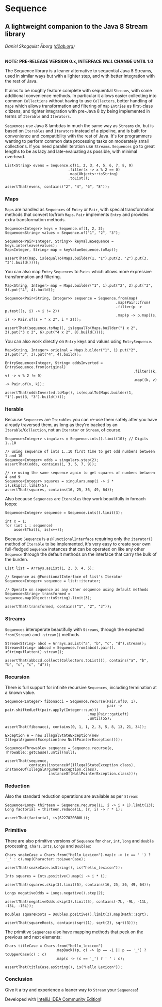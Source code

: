 # Sequence
## A lightweight companion to the Java 8 Stream library
###### Daniel Skogquist Åborg ([d2ab.org](http://www.d2ab.org/))

**NOTE: PRE-RELEASE VERSION 0.x, INTERFACE _WILL_ CHANGE UNTIL 1.0**

The Sequence library is a leaner alternative to sequential Java 8 Streams, used in similar ways but with a lighter step,
and with better integration with the rest of Java.

It aims to be roughly feature complete with sequential `Streams`, with some additional convenience methods.
In particular it allows easier collecting into common `Collections` without having to use `Collectors`,
better handling of `Maps` which allows transformation and filtering of `Map` `Entries` as first-class citizens,
and tighter integration with pre-Java 8 by being implemented in terms of `Iterable` and `Iterators`.

`Sequences` use Java 8 lambdas in much the same way as `Streams` do, but is based on `Iterables` and `Iterators` instead
of a pipeline, and is built for convenience and compatibility with the rest of Java. It's for programmers wanting
to perform common data processing tasks on moderately small collections. If you need parallel iteration use `Streams`.
`Sequences` go to great lengths to be as lazy and late-evaluating as possible, with minimal overhead.

```
List<String> evens = Sequence.of(1, 2, 3, 4, 5, 6, 7, 8, 9)
                             .filter(x -> x % 2 == 0)
                             .map(Objects::toString)
                             .toList();

assertThat(evens, contains("2", "4", "6", "8"));
```

### Maps

`Maps` are handled as `Sequences` of `Entry` or `Pair`, with special transformation methods that convert 
to/from `Maps`. `Pair` implements `Entry` and provides extra transformation methods.

```
Sequence<Integer> keys = Sequence.of(1, 2, 3);
Sequence<String> values = Sequence.of("1", "2", "3");

Sequence<Pair<Integer, String>> keyValueSequence = keys.interleave(values);
Map<Integer, String> map = keyValueSequence.toMap();

assertThat(map, is(equalTo(Maps.builder(1, "1").put(2, "2").put(3, "3").build())));
```

You can also map `Entry` `Sequences` to `Pairs` which allows more expressive transformation and filtering.

```
Map<String, Integer> map = Maps.builder("1", 1).put("2", 2).put("3", 3).put("4", 4).build();

Sequence<Pair<String, Integer>> sequence = Sequence.from(map)
                                                   .map(Pair::from)
                                                   .filter(p -> p.test((s, i) -> i != 2))
                                                   .map(p -> p.map((s, i) -> Pair.of(s + " x 2", i * 2)));

assertThat(sequence.toMap(), is(equalTo(Maps.builder("1 x 2", 2).put("3 x 2", 6).put("4 x 2", 8).build())));
```

You can also work directly on `Entry` keys and values using `EntrySequence`.

```
Map<String, Integer> original = Maps.builder("1", 1).put("2", 2).put("3", 3).put("4", 4).build();

EntrySequence<Integer, String> oddsInverted = EntrySequence.from(original)
                                                           .filter((k, v) -> v % 2 != 0)
                                                           .map((k, v) -> Pair.of(v, k));

assertThat(oddsInverted.toMap(), is(equalTo(Maps.builder(1, "1").put(3, "3").build())));
```

### Iterable

Because `Sequences` are `Iterables` you can re-use them safely after you have already traversed them, as long as they're
backed by an `Iterable`/`Collection`, not an `Iterator` or `Stream`, of course.

```
Sequence<Integer> singulars = Sequence.ints().limit(10); // Digits 1..10

// using sequence of ints 1..10 first time to get odd numbers between 1 and 10
Sequence<Integer> odds = singulars.step(2);
assertThat(odds, contains(1, 3, 5, 7, 9));

// re-using the same sequence again to get squares of numbers between 4 and 9
Sequence<Integer> squares = singulars.map(i -> i * i).skip(3).limit(5);
assertThat(squares, contains(16, 25, 36, 49, 64));
```

Also because `Sequences` are `Iterables` they work beautifully in foreach loops:

```
Sequence<Integer> sequence = Sequence.ints().limit(3);

int x = 1;
for (int i : sequence)
    assertThat(i, is(x++));
```

Because `Sequence` is a `@FunctionalInterface` requiring only the `iterator()` method of `Iterable` to be implemented,
it's very easy to create your own full-fledged `Sequence` instances that can be operated on like any other `Sequence`
through the default methods on the interface that carry the bulk of the burden.

```
List list = Arrays.asList(1, 2, 3, 4, 5);

// Sequence as @FunctionalInterface of list's Iterator
Sequence<Integer> sequence = list::iterator;

// Operate on sequence as any other sequence using default methods
Sequence<String> transformed = sequence.map(Object::toString).limit(3);

assertThat(transformed, contains("1", "2", "3"));
```

### Streams

`Sequences` interoperate beautifully with `Streams`, through the expected `from(Stream)` and `.stream()` methods.

```
Stream<String> abcd = Arrays.asList("a", "b", "c", "d").stream();
Stream<String> abbccd = Sequence.from(abcd).pair().<String>flatten().stream();

assertThat(abbccd.collect(Collectors.toList()), contains("a", "b", "b", "c", "c", "d"));
```

### Recursion

There is full support for infinite recursive `Sequences`, including termination at a known value.

```
Sequence<Integer> fibonacci = Sequence.recurse(Pair.of(0, 1),
                                               pair -> pair.shiftedLeft(pair.apply(Integer::sum)))
                                      .map(Pair::getLeft)
                                      .until(55);

assertThat(fibonacci, contains(0, 1, 1, 2, 3, 5, 8, 13, 21, 34));
```

```
Exception e = new IllegalStateException(new IllegalArgumentException(new NullPointerException()));

Sequence<Throwable> sequence = Sequence.recurse(e, Throwable::getCause).until(null);

assertThat(sequence,
           contains(instanceOf(IllegalStateException.class), instanceOf(IllegalArgumentException.class),
                    instanceOf(NullPointerException.class)));
```

### Reduction

Also the standard reduction operations are available as per `Stream`:

```
Sequence<Long> thirteen = Sequence.recurse(1L, i -> i + 1).limit(13);
Long factorial = thirteen.reduce(1L, (r, i) -> r * i);

assertThat(factorial, is(6227020800L));
```

### Primitive

There are also primitive versions of `Sequence` for `char`, `int`, `long` and `double` processing, `Chars`, `Ints`, `Longs` and `Doubles`:

```
Chars snakeCase = Chars.from("Hello Lexicon").map(c -> (c == ' ') ? '_' : c).map(Character::toLowerCase);

assertThat(snakeCase.asString(), is("hello_lexicon"));
```

```
Ints squares = Ints.positive().map(i -> i * i);

assertThat(squares.skip(3).limit(5), contains(16, 25, 36, 49, 64));
```

```
Longs negativeOdds = Longs.negative().step(2);

assertThat(negativeOdds.skip(3).limit(5), contains(-7L, -9L, -11L, -13L, -15L));
```

```
Doubles squareRoots = Doubles.positive().limit(3).map(Math::sqrt);

assertThat(squareRoots, contains(sqrt(1), sqrt(2), sqrt(3)));
```

The primitive `Sequences` also have mapping methods that peek on the previous and next elements:

```
Chars titleCase = Chars.from("hello_lexicon")
                       .mapBack((p, c) -> (p == -1 || p == '_') ? toUpperCase(c) : c)
                       .map(c -> (c == '_') ? ' ' : c);

assertThat(titleCase.asString(), is("Hello Lexicon"));
```

### Conclusion

Give it a try and experience a leaner way to `Stream` your `Sequences`!

Developed with [IntelliJ IDEA Community Edition](https://www.jetbrains.com/idea/)!
